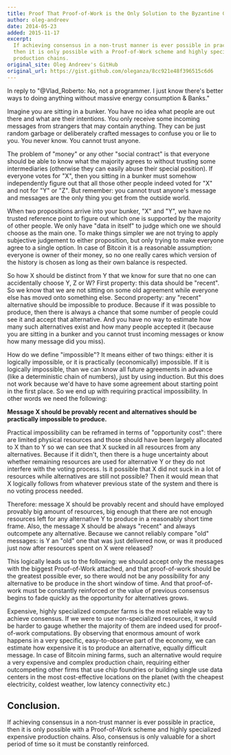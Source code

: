```yaml
---
title: Proof That Proof-of-Work is the Only Solution to the Byzantine Generals' Problem
author: oleg-andreev
date: 2014-05-23
added: 2015-11-17
excerpt:
  If achieving consensus in a non-trust manner is ever possible in practice,
  then it is only possible with a Proof-of-Work scheme and highly specialized expensive
  production chains.
original_site: Oleg Andreev's GitHub
original_url: https://gist.github.com/oleganza/8cc921e48f396515c6d6
---
```


In reply to "@Vlad_Roberto: No, not a programmer. I just know there's better ways to doing anything without massive energy consumption & Banks."

Imagine you are sitting in a bunker. You have no idea what people are out there and what are their intentions. You only receive some incoming messages from strangers that may contain anything. They can be just random garbage or deliberately crafted messages to confuse you or lie to you. You never know. You cannot trust anyone.

The problem of "money" or any other "social contract" is that everyone should be able to know what the majority agrees to without trusting some intermediaries (otherwise they can easily abuse their special position). If everyone votes for "X", then you sitting in a bunker must somehow independently figure out that all those other people indeed voted for "X" and not for "Y" or "Z". But remember: you cannot trust anyone's message and messages are the only thing you get from the outside world.

When two propositions arrive into your bunker, "X" and "Y", we have no trusted reference point to figure out which one is supported by the majority of other people. We only have "data in itself" to judge which one we should choose as the main one. To make things simpler we are not trying to apply subjective judgement to either proposition, but only trying to make everyone agree to a single option. In case of Bitcoin it is a reasonable assumption: everyone is owner of their money, so no one really cares which version of the history is chosen as long as their own balance is respected.

So how X should be distinct from Y that we know for sure that no one can accidentally choose Y, Z or W? First property: this data should be "recent". So we know that we are not sitting on some old agreement while everyone else has moved onto something else. Second property: any "recent" alternative should be impossible to produce. Because if it was possible to produce, then there is always a chance that some number of people could see it and accept that alternative. And you have no way to estimate how many such alternatives exist and how many people accepted it (because you are sitting in a bunker and you cannot trust incoming messages or know how many message did you miss).

How do we define "impossible"? It means either of two things: either it is logically impossible, or it is practically (economically) impossible. If it is logically impossible, than we can know all future agreements in advance (like a deterministic chain of numbers), just by using induction. But this does not work because we'd have to have some agreement about starting point in the first place. So we end up with requiring practical impossibility. In other words we need the following:

**Message X should be provably recent and alternatives should be practically impossible to produce.**

Practical impossibility can be reframed in terms of "opportunity cost": there are limited physical resources and those should have been largely allocated to X than to Y so we can see that X sucked in all resources from any alternatives. Because if it didn't, then there is a huge uncertainty about whether remaining resources are used for alternative Y or they do not interfere with the voting process. Is it possible that X did not suck in a lot of resources while alternatives are still not possible? Then it would mean that X logically follows from whatever previous state of the system and there is no voting process needed.

Therefore: message X should be provably recent and should have employed provably big amount of resources, big enough that there are not enough resources left for any alternative Y to produce in a reasonably short time frame. Also, the message X should be always "recent" and always outcompete any alternative. Because we cannot reliably compare "old" messages: is Y an "old" one that was just delivered now, or was it produced just now after resources spent on X were released?

This logically leads us to the following: we should accept only the messages with the biggest Proof-of-Work attached, and that proof-of-work should be the greatest possible ever, so there would not be any possibility for any alternative to be produce in the short window of time. And that proof-of-work must be constantly reinforced or the value of previous consensus begins to fade quickly as the opportunity for alternatives grows.

Expensive, highly specialized computer farms is the most reliable way to achieve consensus. If we were to use non-specialized resources, it would be harder to gauge whether the majority of them are indeed used for proof-of-work computations. By observing that enormous amount of work happens in a very specific, easy-to-observe part of the economy, we can estimate how expensive it is to produce an alternative, equally difficult message. In case of Bitcoin mining farms, such an alternative would require a very expensive and complex production chain, requiring either outcompeting other firms that use chip foundries or building single use data centers in the most cost-effective locations on the planet (with the cheapest electricity, coldest weather, low latency connectivity etc.)

## Conclusion.

If achieving consensus in a non-trust manner is ever possible in practice, then it is only possible with a Proof-of-Work scheme and highly specialized expensive production chains. Also, consensus is only valuable for a short period of time so it must be constantly reinforced.

